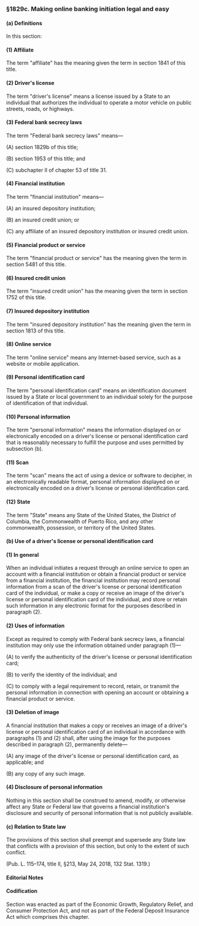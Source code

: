 ### §1829c. Making online banking initiation legal and easy ###

#### (a) Definitions ####

In this section:

#### (1) Affiliate ####

The term "affiliate" has the meaning given the term in section 1841 of this title.

#### (2) Driver's license ####

The term "driver's license" means a license issued by a State to an individual that authorizes the individual to operate a motor vehicle on public streets, roads, or highways.

#### (3) Federal bank secrecy laws ####

The term "Federal bank secrecy laws" means—

(A) section 1829b of this title;

(B) section 1953 of this title; and

(C) subchapter II of chapter 53 of title 31.

#### (4) Financial institution ####

The term "financial institution" means—

(A) an insured depository institution;

(B) an insured credit union; or

(C) any affiliate of an insured depository institution or insured credit union.

#### (5) Financial product or service ####

The term "financial product or service" has the meaning given the term in section 5481 of this title.

#### (6) Insured credit union ####

The term "insured credit union" has the meaning given the term in section 1752 of this title.

#### (7) Insured depository institution ####

The term "insured depository institution" has the meaning given the term in section 1813 of this title.

#### (8) Online service ####

The term "online service" means any Internet-based service, such as a website or mobile application.

#### (9) Personal identification card ####

The term "personal identification card" means an identification document issued by a State or local government to an individual solely for the purpose of identification of that individual.

#### (10) Personal information ####

The term "personal information" means the information displayed on or electronically encoded on a driver's license or personal identification card that is reasonably necessary to fulfill the purpose and uses permitted by subsection (b).

#### (11) Scan ####

The term "scan" means the act of using a device or software to decipher, in an electronically readable format, personal information displayed on or electronically encoded on a driver's license or personal identification card.

#### (12) State ####

The term "State" means any State of the United States, the District of Columbia, the Commonwealth of Puerto Rico, and any other commonwealth, possession, or territory of the United States.

#### (b) Use of a driver's license or personal identification card ####

#### (1) In general ####

When an individual initiates a request through an online service to open an account with a financial institution or obtain a financial product or service from a financial institution, the financial institution may record personal information from a scan of the driver's license or personal identification card of the individual, or make a copy or receive an image of the driver's license or personal identification card of the individual, and store or retain such information in any electronic format for the purposes described in paragraph (2).

#### (2) Uses of information ####

Except as required to comply with Federal bank secrecy laws, a financial institution may only use the information obtained under paragraph (1)—

(A) to verify the authenticity of the driver's license or personal identification card;

(B) to verify the identity of the individual; and

(C) to comply with a legal requirement to record, retain, or transmit the personal information in connection with opening an account or obtaining a financial product or service.

#### (3) Deletion of image ####

A financial institution that makes a copy or receives an image of a driver's license or personal identification card of an individual in accordance with paragraphs (1) and (2) shall, after using the image for the purposes described in paragraph (2), permanently delete—

(A) any image of the driver's license or personal identification card, as applicable; and

(B) any copy of any such image.

#### (4) Disclosure of personal information ####

Nothing in this section shall be construed to amend, modify, or otherwise affect any State or Federal law that governs a financial institution's disclosure and security of personal information that is not publicly available.

#### (c) Relation to State law ####

The provisions of this section shall preempt and supersede any State law that conflicts with a provision of this section, but only to the extent of such conflict.

(Pub. L. 115–174, title II, §213, May 24, 2018, 132 Stat. 1319.)

#### **Editorial Notes** ####

#### Codification ####

Section was enacted as part of the Economic Growth, Regulatory Relief, and Consumer Protection Act, and not as part of the Federal Deposit Insurance Act which comprises this chapter.